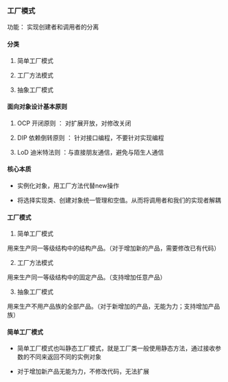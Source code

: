 ### 工厂模式

功能： 实现创建者和调用者的分离

#### 分类

1. 简单工厂模式

2. 工厂方法模式

3. 抽象工厂模式


#### 面向对象设计基本原则

1. OCP 开闭原则 ： 对扩展开放，对修改关闭

2. DIP 依赖倒转原则 ： 针对接口编程，不要针对实现编程

3. LoD 迪米特法则 ：与直接朋友通信，避免与陌生人通信


#### 核心本质

- 实例化对象，用工厂方法代替new操作

- 将选择实现类、创建对象统一管理和空值。从而将调用者和我们的实现者解耦


#### 工厂模式

1. 简单工厂模式

用来生产同一等级结构中的结构产品。（对于增加新的产品，需要修改已有代码）

2. 工厂方法模式

用来生产同一等级结构中的固定产品。（支持增加任意产品）

3. 抽象工厂模式

用来生产不用产品族的全部产品。（对于新增加的产品，无能为力；支持增加产品族）


#### 简单工厂模式

- 简单工厂模式也叫静态工厂模式，就是工厂类一般使用静态方法，通过接收参数的不同来返回不同的实例对象

- 对于增加新产品无能为力，不修改代码，无法扩展